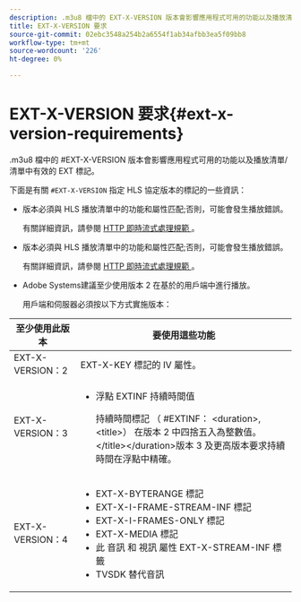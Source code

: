 ```yaml
---
description: .m3u8 檔中的 EXT-X-VERSION 版本會影響應用程式可用的功能以及播放清單/清單中哪些 EXT 標記有效。
title: EXT-X-VERSION 要求
source-git-commit: 02ebc3548a254b2a6554f1ab34afbb3ea5f09bb8
workflow-type: tm+mt
source-wordcount: '226'
ht-degree: 0%

---
```


# EXT-X-VERSION 要求{#ext-x-version-requirements}

.m3u8 檔中的 #EXT-X-VERSION 版本會影響應用程式可用的功能以及播放清單/清單中有效的 EXT 標記。

<!--<a id="section_8850183988124049A001758F117AD3A6"></a>-->

下面是有關 `#EXT-X-VERSION` 指定 HLS 協定版本的標記的一些資訊：

* 版本必須與 HLS 播放清單中的功能和屬性匹配;否則，可能會發生播放錯誤。

  有關詳細資訊，請參閱 [ HTTP 即時流式處理規範 ](https://datatracker.ietf.org/doc/draft-pantos-http-live-streaming/?include_text=1) 。
* 版本必須與 HLS 播放清單中的功能和屬性匹配;否則，可能會發生播放錯誤。

  有關詳細資訊，請參閱 [ HTTP 即時流式處理規範 ](https://datatracker.ietf.org/doc/draft-pantos-http-live-streaming/?include_text=1) 。
* Adobe Systems建議至少使用版本 2 在基於的用戶端中進行播放。

  用戶端和伺服器必須按以下方式實施版本：

<table frame="all" colsep="1" rowsep="1" id="table_62EB98EDD9DE49EC84CB1C7D59BC40E6"> 
 <thead> 
  <tr rowsep="1"> 
   <th colname="1" class="entry"> 至少使用此版本 </th> 
   <th colname="2" class="entry"> 要使用這些功能 </th> 
  </tr> 
 </thead>
 <tbody> 
  <tr rowsep="1"> 
   <td colname="1"> <span class="codeph"> EXT-X-VERSION：2 </span> </td> 
   <td colname="2"> EXT-X-KEY </span> 標記的 <span class="codeph"> IV 屬性。 </td> 
  </tr> 
  <tr rowsep="1"> 
   <td colname="1"> <span class="codeph"> EXT-X-VERSION：3 </span> </td> 
   <td colname="2"> 
    <ul id="ul_C9500D3F934848639C204BF248F139FF"> 
     <li id="li_535A7E3FABCB46FE872A7EA5DE2A1784">浮點 <span class="codeph"> EXTINF </span> 持續時間值 <p>持續時間標記 （ <span class="codeph"> #EXTINF： </span>&lt;duration&gt;,&lt;title&gt;） 在版本 2 中四捨五入為整數值。 &lt;/title&gt;&lt;/duration&gt;版本 3 及更高版本要求持續時間在浮點中精確。 </p> </li> 
    </ul> </td> 
  </tr> 
  <tr rowsep="0"> 
   <td colname="1"> <p> <span class="codeph"> EXT-X-VERSION：4 </span> </p> </td> 
   <td colname="2"> <p> 
     <ul id="ul_83D61E909D0C413FBDAB7A4A0BE1F03C"> 
      <li id="li_5071F2BE2DB74BBFB1F23B3B30C5CFD6">EXT-X-BYTERANGE <span class="codeph"> </span> 標記 </li> 
      <li id="li_A093F448567D475AB44656D4600BCBD6">EXT-X-I-FRAME-STREAM-INF <span class="codeph"> </span> 標記 </li> 
      <li id="li_1084AE3B10FD4EB387D25EEDDFBBC8CD">EXT-X-I-FRAMES-ONLY <span class="codeph"> </span> 標記 </li> 
      <li id="li_4FEFA36E300C403DBB77BB4DA46DB4EB"><span class="codeph">EXT-X-MEDIA </span> 標記 </li> 
      <li id="li_E53D81AED45C47AEA346FA3A1B191E5C">此 <span class="codeph"> 音訊 </span> 和 <span class="codeph"> 視訊 </span> 屬性 <span class="codeph"> EXT-X-STREAM-INF </span> 標籤 </li> 
      <li id="li_2E99A4971B8046F3845CF3D4D363CCCF">TVSDK 替代音訊 </li> 
     </ul> </p> </td> 
  </tr> 
 </tbody> 
</table>
